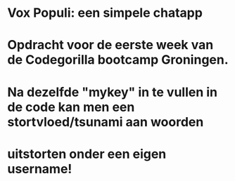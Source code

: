 # Vox Populi: een simpele chatapp 
# Opdracht voor de eerste week van de Codegorilla bootcamp Groningen.
# Na dezelfde "mykey" in te vullen in de code kan men een stortvloed/tsunami aan woorden
# uitstorten onder een eigen username!
